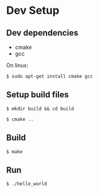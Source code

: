 # Dev Setup

## Dev dependencies 

- cmake
- gcc

On linux:

`$ sudo apt-get install cmake gcc`

## Setup build files

`$ mkdir build && cd build`

`$ cmake ..`

## Build

`$ make`

## Run

`$ ./hello_world`

